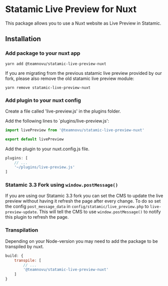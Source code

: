 # Statamic Live Preview for Nuxt

This package allows you to use a Nuxt website as Live Preview in Statamic.

## Installation

### Add package to your nuxt app

`yarn add @teamnovu/statamic-live-preview-nuxt`

If you are migrating from the previous statamic live preview provided by our fork, please also remove the old statamic live preview module:

`yarn remove statamic-live-preview-nuxt`

### Add plugin to your nuxt config

Create a file called 'live-preview.js' in the plugins folder.

Add the following lines to `plugins/live-preview.js':

```javascript
import livePreview from '@teamnovu/statamic-live-preview-nuxt'

export default livePreview
```

Add the plugin to your nuxt.config.js file.

```javascript
plugins: [
    // ...
    '~/plugins/live-preview.js'
]
```

### Statamic 3.3 Fork using `window.postMessage()`

If you are using our Statamic 3.3 fork you can set the CMS to update the live preview without having it refresh the page after every change.
To do so set the config `post_message_data` in `config/statamic/live_preview.php` to `live-preview-update`.
This will tell the CMS to use `window.postMessage()` to notify this plugin to refresh the page.

### Transpilation

Depending on your Node-version you may need to add the package to be transpiled by nuxt.

```javascript
build: {
    transpile: [
        // ...
        '@teamnovu/statamic-live-preview-nuxt'
    ]
}
```
